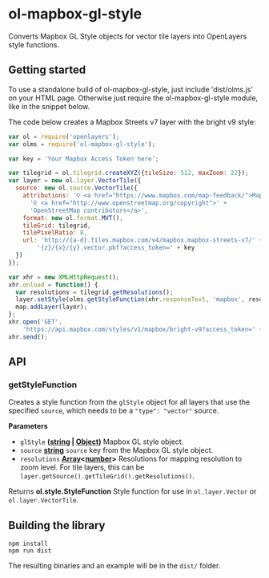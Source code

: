 # ol-mapbox-gl-style

Converts Mapbox GL Style objects for vector tile layers into OpenLayers style functions.

## Getting started

To use a standalone build of ol-mapbox-gl-style, just include 'dist/olms.js' on your HTML page. Otherwise just require the ol-mapbox-gl-style module, like in the snippet below.

The code below creates a Mapbox Streets v7 layer with the bright v9 style:

```js
var ol = require('openlayers');
var olms = require('ol-mapbox-gl-style');

var key = 'Your Mapbox Access Token here';

var tilegrid = ol.tilegrid.createXYZ({tileSize: 512, maxZoom: 22});
var layer = new ol.layer.VectorTile({
  source: new ol.source.VectorTile({
    attributions: '© <a href="https://www.mapbox.com/map-feedback/">Mapbox</a> ' +
      '© <a href="http://www.openstreetmap.org/copyright">' +
      'OpenStreetMap contributors</a>',
    format: new ol.format.MVT(),
    tileGrid: tilegrid,
    tilePixelRatio: 8,
    url: 'http://{a-d}.tiles.mapbox.com/v4/mapbox.mapbox-streets-v7/' +
        '{z}/{x}/{y}.vector.pbf?access_token=' + key
  })
});

var xhr = new XMLHttpRequest();
xhr.onload = function() {
  var resolutions = tilegrid.getResolutions();
  layer.setStyle(olms.getStyleFunction(xhr.responseText, 'mapbox', resolutions));
  map.addLayer(layer);
};
xhr.open('GET',
    'https://api.mapbox.com/styles/v1/mapbox/bright-v9?access_token=' + key);
xhr.send();
```

## API

### getStyleFunction

Creates a style function from the `glStyle` object for all layers that use
the specified `source`, which needs to be a `"type": "vector"`
source.

**Parameters**

-   `glStyle` **([string](https://developer.mozilla.org/en-US/docs/Web/JavaScript/Reference/Global_Objects/String) \| [Object](https://developer.mozilla.org/en-US/docs/Web/JavaScript/Reference/Global_Objects/Object))** Mapbox GL style object.
-   `source` **[string](https://developer.mozilla.org/en-US/docs/Web/JavaScript/Reference/Global_Objects/String)** `source` key from the Mapbox GL style object.
-   `resolutions` **[Array](https://developer.mozilla.org/en-US/docs/Web/JavaScript/Reference/Global_Objects/Array)&lt;[number](https://developer.mozilla.org/en-US/docs/Web/JavaScript/Reference/Global_Objects/Number)>** Resolutions for mapping resolution to
    zoom level. For tile layers, this can be
    `layer.getSource().getTileGrid().getResolutions()`.

Returns **ol.style.StyleFunction** Style function for use in
`ol.layer.Vector` or `ol.layer.VectorTile`.


## Building the library

    npm install
    npm run dist

The resulting binaries and an example will be in the `dist/` folder.
